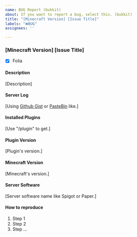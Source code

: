```yaml
---
name: BUG Report (bukkit)
about: If you want to report a bug, select this. (bukkit)
title: "[Minecraft Version] [Issue Title]"
labels: "❌BUG"
assignees: ''

---
```


### [Minecraft Version] [Issue Title]

- [x] Folia

#### Description

[Description]

#### Server Log

[Using [Github Gist](https://gist.github.com/) or [PasteBin](https://pastebin.com/) like.]

#### Installed Plugins
[Use "/plugin" to get.]

#### Plugin Version
[Plugin's version.]

#### Minecraft Version
[Minecraft's version.]

#### Server Software
[Server software name like Spigot or Paper.]

#### How to reproduce
1. Step 1
1. Step 2
1. Step ...
